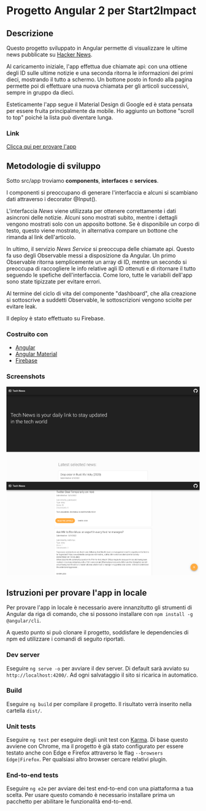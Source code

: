 # Progetto Angular 2 per Start2Impact

## Descrizione

Questo progetto sviluppato in Angular permette di visualizzare le ultime news pubblicate su [Hacker News](https://news.ycombinator.com/).

Al caricamento iniziale, l'app effettua due chiamate api: con una ottiene degli ID sulle ultime notizie e una seconda ritorna le informazioni dei primi dieci, mostrando il tutto a schermo. Un bottone posto in fondo alla pagina permette poi di effettuare una nuova chiamata per gli articoli successivi, sempre in gruppo da dieci.

Esteticamente l'app segue il Material Design di Google ed è stata pensata per essere fruita principalmente da mobile. Ho aggiunto un bottone "scroll to top" poiché la lista può diventare lunga.

### Link

[Clicca qui per provare l'app](https://s2i-technewsapp.web.app/)

## Metodologie di sviluppo

Sotto src/app troviamo **components**, **interfaces** e **services**.

I componenti si preoccupano di generare l'interfaccia e alcuni si scambiano dati attraverso i decorator @Input().

L'interfaccia _News_ viene utilizzata per ottenere correttamente i dati asincroni delle notizie. Alcuni sono mostrati subito, mentre i dettagli vengono mostrati solo con un apposito bottone. Se è disponibile un corpo di testo, questo viene mostrato, in alternativa compare un bottone che rimanda al link dell'articolo.

In ultimo, il servizio _News Service_ si preoccupa delle chiamate api. Questo fa uso degli Observable messi a disposizione da Angular. Un primo Observable ritorna semplicemente un array di ID, mentre un secondo si preoccupa di raccogliere le info relative agli ID ottenuti e di ritornare il tutto seguendo le spefiche dell'interfaccia. Come loro, tutte le variabili dell'app sono state tipizzate per evitare errori.

Al termine del ciclo di vita del componente "dashboard", che alla creazione si sottoscrive a suddetti Observable, le sottoscrizioni vengono sciolte per evitare leak.

Il deploy è stato effettuato su Firebase.

### Costruito con

- [Angular](https://angular.io/)
- [Angular Material](https://material.angular.io/)
- [Firebase](https://firebase.google.com/)

### Screenshots

![Dashboard](src/assets/screenshots/app-desktop-top.png)
![Body](src/assets/screenshots/app-desktop-mid.png)

## Istruzioni per provare l'app in locale

Per provare l'app in locale è necessario avere innanzitutto gli strumenti di Angular da riga di comando, che si possono installare con `npm install -g @angular/cli`.

A questo punto si può clonare il progetto, soddisfare le dependencies di npm ed utilizzare i comandi di seguito riportati.

### Dev server

Eseguire `ng serve -o` per avviare il dev server. Di default sarà avviato su `http://localhost:4200/`. Ad ogni salvataggio il sito si ricarica in automatico.

### Build

Eseguire `ng build` per compilare il progetto. Il risultato verrà inserito nella cartella `dist/`.

### Unit tests

Eseguire `ng test` per eseguire degli unit test con [Karma](https://karma-runner.github.io). Di base questo avviene con Chrome, ma il progetto è già stato configurato per essere testato anche con Edge e Firefox attraverso le flag `--browsers Edge|Firefox`. Per qualsiasi altro browser cercare relativi plugin.

### End-to-end tests

Eseguire `ng e2e` per avviare dei test end-to-end con una piattaforma a tua scelta. Per usare questo comando è necessario installare prima un pacchetto per abilitare le funzionalità end-to-end.
